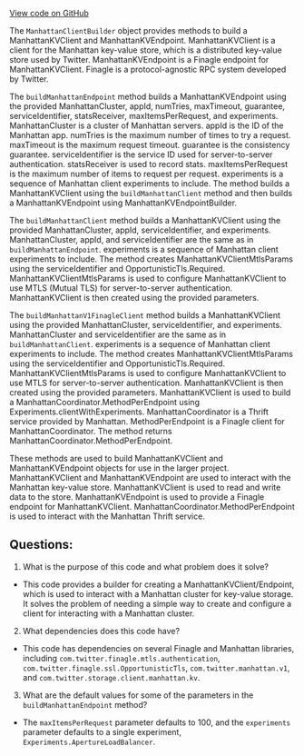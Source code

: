 [View code on GitHub](https://github.com/misbahsy/the-algorithm/product-mixer/shared-library/src/main/scala/com/twitter/product_mixer/shared_library/manhattan_client/ManhattanClientBuilder.scala)

The `ManhattanClientBuilder` object provides methods to build a ManhattanKVClient and ManhattanKVEndpoint. ManhattanKVClient is a client for the Manhattan key-value store, which is a distributed key-value store used by Twitter. ManhattanKVEndpoint is a Finagle endpoint for ManhattanKVClient. Finagle is a protocol-agnostic RPC system developed by Twitter. 

The `buildManhattanEndpoint` method builds a ManhattanKVEndpoint using the provided ManhattanCluster, appId, numTries, maxTimeout, guarantee, serviceIdentifier, statsReceiver, maxItemsPerRequest, and experiments. ManhattanCluster is a cluster of Manhattan servers. appId is the ID of the Manhattan app. numTries is the maximum number of times to try a request. maxTimeout is the maximum request timeout. guarantee is the consistency guarantee. serviceIdentifier is the service ID used for server-to-server authentication. statsReceiver is used to record stats. maxItemsPerRequest is the maximum number of items to request per request. experiments is a sequence of Manhattan client experiments to include. The method builds a ManhattanKVClient using the `buildManhattanClient` method and then builds a ManhattanKVEndpoint using ManhattanKVEndpointBuilder.

The `buildManhattanClient` method builds a ManhattanKVClient using the provided ManhattanCluster, appId, serviceIdentifier, and experiments. ManhattanCluster, appId, and serviceIdentifier are the same as in `buildManhattanEndpoint`. experiments is a sequence of Manhattan client experiments to include. The method creates ManhattanKVClientMtlsParams using the serviceIdentifier and OpportunisticTls.Required. ManhattanKVClientMtlsParams is used to configure ManhattanKVClient to use MTLS (Mutual TLS) for server-to-server authentication. ManhattanKVClient is then created using the provided parameters.

The `buildManhattanV1FinagleClient` method builds a ManhattanKVClient using the provided ManhattanCluster, serviceIdentifier, and experiments. ManhattanCluster and serviceIdentifier are the same as in `buildManhattanClient`. experiments is a sequence of Manhattan client experiments to include. The method creates ManhattanKVClientMtlsParams using the serviceIdentifier and OpportunisticTls.Required. ManhattanKVClientMtlsParams is used to configure ManhattanKVClient to use MTLS for server-to-server authentication. ManhattanKVClient is then created using the provided parameters. ManhattanKVClient is used to build a ManhattanCoordinator.MethodPerEndpoint using Experiments.clientWithExperiments. ManhattanCoordinator is a Thrift service provided by Manhattan. MethodPerEndpoint is a Finagle client for ManhattanCoordinator. The method returns ManhattanCoordinator.MethodPerEndpoint. 

These methods are used to build ManhattanKVClient and ManhattanKVEndpoint objects for use in the larger project. ManhattanKVClient and ManhattanKVEndpoint are used to interact with the Manhattan key-value store. ManhattanKVClient is used to read and write data to the store. ManhattanKVEndpoint is used to provide a Finagle endpoint for ManhattanKVClient. ManhattanCoordinator.MethodPerEndpoint is used to interact with the Manhattan Thrift service.
## Questions: 
 1. What is the purpose of this code and what problem does it solve?
- This code provides a builder for creating a ManhattanKVClient/Endpoint, which is used to interact with a Manhattan cluster for key-value storage. It solves the problem of needing a simple way to create and configure a client for interacting with a Manhattan cluster.

2. What dependencies does this code have?
- This code has dependencies on several Finagle and Manhattan libraries, including `com.twitter.finagle.mtls.authentication`, `com.twitter.finagle.ssl.OpportunisticTls`, `com.twitter.manhattan.v1`, and `com.twitter.storage.client.manhattan.kv`.

3. What are the default values for some of the parameters in the `buildManhattanEndpoint` method?
- The `maxItemsPerRequest` parameter defaults to 100, and the `experiments` parameter defaults to a single experiment, `Experiments.ApertureLoadBalancer`.